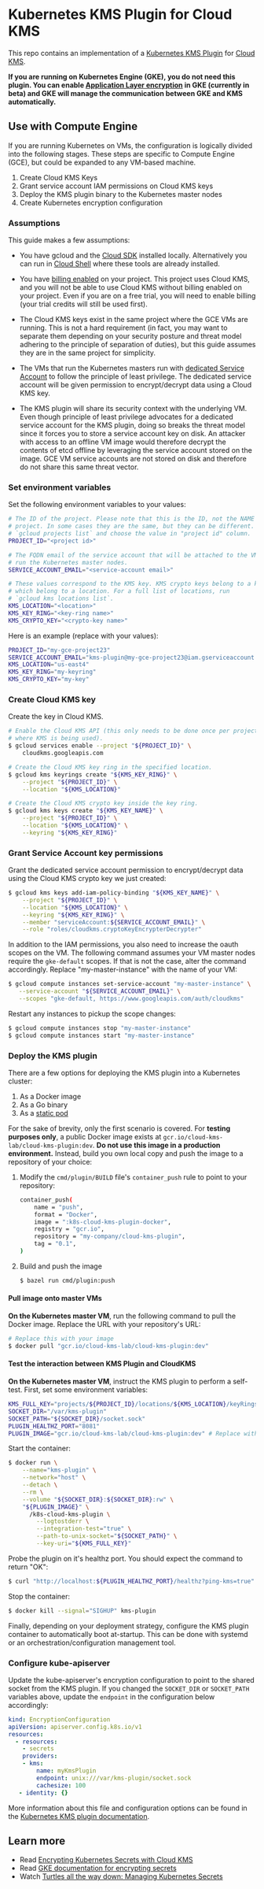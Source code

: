 # Kubernetes KMS Plugin for Cloud KMS

This repo contains an implementation of a [Kubernetes KMS Plugin][k8s-kms-plugin] for [Cloud KMS][gcp-kms].

**If you are running on Kubernetes Engine (GKE), you do not need this plugin. You can enable [Application Layer encryption][gke-secrets-docs] in GKE (currently in beta) and GKE will manage the communication between GKE and KMS automatically.**


## Use with Compute Engine

If you are running Kubernetes on VMs, the configuration is logically divided into the following stages. These steps are specific to Compute Engine (GCE), but could be expanded to any VM-based machine.

1. Create Cloud KMS Keys
1. Grant service account IAM permissions on Cloud KMS keys
1. Deploy the KMS plugin binary to the Kubernetes master nodes
1. Create Kubernetes encryption configuration

### Assumptions

This guide makes a few assumptions:

* You have gcloud and the [Cloud SDK][cloud-sdk] installed locally. Alternatively you can run in [Cloud Shell][cloud-shell] where these tools are already installed.

* You have [billing enabled][gcp-billing] on your project. This project uses Cloud KMS, and you will not be able to use Cloud KMS without billing enabled on your project. Even if you are on a free trial, you will need to enable billing (your trial credits will still be used first).

* The Cloud KMS keys exist in the same project where the GCE VMs are running. This is not a hard requirement (in fact, you may want to separate them depending on your security posture and threat model adhering to the principle of separation of duties), but this guide assumes they are in the same project for simplicity.

* The VMs that run the Kubernetes masters run with [dedicated Service Account][dedicated-sa] to follow the principle of least privilege. The dedicated service account will be given permission to encrypt/decrypt data using a Cloud KMS key.

* The KMS plugin will share its security context with the underlying VM. Even though principle of least privilege advocates for a dedicated service account for the KMS plugin, doing so breaks the threat model since it forces you to store a service account key on disk. An attacker with access to an offline VM image would therefore decrypt the contents of etcd offline by leveraging the service account stored on the image. GCE VM service accounts are not stored on disk and therefore do not share this same threat vector.

### Set environment variables

Set the following environment variables to your values:

```sh
# The ID of the project. Please note that this is the ID, not the NAME of the
# project. In some cases they are the same, but they can be different. Run
# `gcloud projects list` and choose the value in "project id" column.
PROJECT_ID="<project id>"

# The FQDN email of the service account that will be attached to the VMs which
# run the Kubernetes master nodes.
SERVICE_ACCOUNT_EMAIL="<service-account email>"

# These values correspond to the KMS key. KMS crypto keys belong to a key ring
# which belong to a location. For a full list of locations, run
# `gcloud kms locations list`.
KMS_LOCATION="<location>"
KMS_KEY_RING="<key-ring name>"
KMS_CRYPTO_KEY="<crypto-key name>"
```

Here is an example (replace with your values):

```sh
PROJECT_ID="my-gce-project23"
SERVICE_ACCOUNT_EMAIL="kms-plugin@my-gce-project23@iam.gserviceaccount.com"
KMS_LOCATION="us-east4"
KMS_KEY_RING="my-keyring"
KMS_CRYPTO_KEY="my-key"
```

### Create Cloud KMS key

Create the key in Cloud KMS.

```sh
# Enable the Cloud KMS API (this only needs to be done once per project
# where KMS is being used).
$ gcloud services enable --project "${PROJECT_ID}" \
    cloudkms.googleapis.com

# Create the Cloud KMS key ring in the specified location.
$ gcloud kms keyrings create "${KMS_KEY_RING}" \
    --project "${PROJECT_ID}" \
    --location "${KMS_LOCATION}"

# Create the Cloud KMS crypto key inside the key ring.
$ gcloud kms keys create "${KMS_KEY_NAME}" \
    --project "${PROJECT_ID}" \
    --location "${KMS_LOCATION}" \
    --keyring "${KMS_KEY_RING}"
```

### Grant Service Account key permissions

Grant the dedicated service account permission to encrypt/decrypt data using the Cloud KMS crypto key we just created:

```sh
$ gcloud kms keys add-iam-policy-binding "${KMS_KEY_NAME}" \
    --project "${PROJECT_ID}" \
    --location "${KMS_LOCATION}" \
    --keyring "${KMS_KEY_RING}" \
    --member "serviceAccount:${SERVICE_ACCOUNT_EMAIL}" \
    --role "roles/cloudkms.cryptoKeyEncrypterDecrypter"
```

In addition to the IAM permissions, you also need to increase the oauth scopes on the VM. The following command assumes your VM master nodes require the `gke-default` scopes. If that is not the case, alter the command accordingly. Replace "my-master-instance" with the name of your VM:

```sh
$ gcloud compute instances set-service-account "my-master-instance" \
   --service-account "${SERVICE_ACCOUNT_EMAIL}" \
   --scopes "gke-default, https://www.googleapis.com/auth/cloudkms"
```

Restart any instances to pickup the scope changes:

```sh
$ gcloud compute instances stop "my-master-instance"
$ gcloud compute instances start "my-master-instance"
```


### Deploy the KMS plugin

There are a few options for deploying the KMS plugin into a Kubernetes cluster:

1. As a Docker image
1. As a Go binary
1. As a [static pod][k8s-static-pod]

For the sake of brevity, only the first scenario is covered. For **testing purposes only**, a public Docker image exists at `gcr.io/cloud-kms-lab/cloud-kms-plugin:dev`. **Do not use this image in a production environment.** Instead, build you own local copy and push the image to a repository of your choice:

1. Modify the `cmd/plugin/BUILD` file's `container_push` rule to point to your repository:

    ```sh
    container_push(
        name = "push",
        format = "Docker",
        image = ":k8s-cloud-kms-plugin-docker",
        registry = "gcr.io",
        repository = "my-company/cloud-kms-plugin",
        tag = "0.1",
    )
    ```

1. Build and push the image

    ```sh
    $ bazel run cmd/plugin:push
    ```

#### Pull image onto master VMs

**On the Kubernetes master VM**, run the following command to pull the Docker image. Replace the URL with your repository's URL:

```sh
# Replace this with your image
$ docker pull "gcr.io/cloud-kms-lab/cloud-kms-plugin:dev"
```

#### Test the interaction between KMS Plugin and CloudKMS

**On the Kubernetes master VM**, instruct the KMS plugin to perform a self-test. First, set some environment variables:

```sh
KMS_FULL_KEY="projects/${PROJECT_ID}/locations/${KMS_LOCATION}/keyRings/${KMS_KEY_RING}/cryptoKeys/${KMS_CRYPTO_KEY}"
SOCKET_DIR="/var/kms-plugin"
SOCKET_PATH="${SOCKET_DIR}/socket.sock"
PLUGIN_HEALTHZ_PORT="8081"
PLUGIN_IMAGE="gcr.io/cloud-kms-lab/cloud-kms-plugin:dev" # Replace with your value
```

Start the container:

```sh
$ docker run \
    --name="kms-plugin" \
    --network="host" \
    --detach \
    --rm \
    --volume "${SOCKET_DIR}:${SOCKET_DIR}:rw" \
    "${PLUGIN_IMAGE}" \
      /k8s-cloud-kms-plugin \
        --logtostderr \
        --integration-test="true" \
        --path-to-unix-socket="${SOCKET_PATH}" \
        --key-uri="${KMS_FULL_KEY}"
```

Probe the plugin on it's healthz port. You should expect the command to return "OK":

```sh
$ curl "http://localhost:${PLUGIN_HEALTHZ_PORT}/healthz?ping-kms=true"
```

Stop the container:

```sh
$ docker kill --signal="SIGHUP" kms-plugin
```

Finally, depending on your deployment strategy, configure the KMS plugin container to automatically boot at-startup. This can be done with systemd or an orchestration/configuration management tool.


### Configure kube-apiserver

Update the kube-apiserver's encryption configuration to point to the shared socket from the KMS plugin. If you changed the `SOCKET_DIR` or `SOCKET_PATH` variables above, update the `endpoint` in the configuration below accordingly:

```yaml
kind: EncryptionConfiguration
apiVersion: apiserver.config.k8s.io/v1
resources:
  - resources:
    - secrets
    providers:
    - kms:
        name: myKmsPlugin
        endpoint: unix:///var/kms-plugin/socket.sock
        cachesize: 100
   - identity: {}
```

More information about this file and configuration options can be found in the [Kubernetes KMS plugin documentation][k8s-kms-plugin].


## Learn more

* Read [Encrypting Kubernetes Secrets with Cloud KMS][blog-container-security]
* Read [GKE documentation for encrypting secrets][gke-secrets-docs]
* Watch [Turtles all the way down: Managing Kubernetes Secrets][video-turtles]



[gcp-kms]: https://cloud.google.com/kms
[k8s-kms-plugin]: https://kubernetes.io/docs/tasks/administer-cluster/kms-provider/
[blog-container-security]: https://cloud.google.com/blog/products/containers-kubernetes/exploring-container-security-encrypting-kubernetes-secrets-with-cloud-kms
[gke-secrets-docs]: https://cloud.google.com/kubernetes-engine/docs/how-to/encrypting-secrets
[video-turtles]: https://www.youtube.com/watch?v=rLHJZE2XKl8
[cloud-sdk]: https://cloud.google.com/sdk
[cloud-shell]: https://cloud.google.com/shell
[gcp-billing]: https://cloud.google.com/billing/docs/how-to/modify-project#enable_billing_for_a_new_project
[k8s-static-pod]: https://kubernetes.io/docs/tasks/administer-cluster/static-pod/
[dedicated-sa]: https://cloud.google.com/compute/docs/access/create-enable-service-accounts-for-instances

